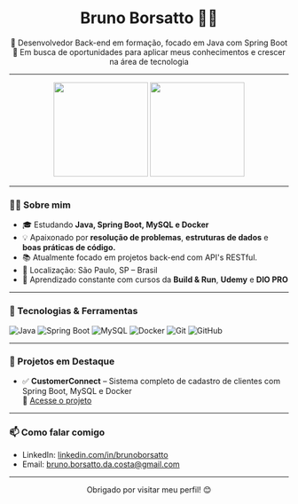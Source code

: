 <h1 align="center">Bruno Borsatto 🧑‍💻</h1>

<p align="center">
  🚀 Desenvolvedor Back-end em formação, focado em Java com Spring Boot <br/>
  🎯 Em busca de oportunidades para aplicar meus conhecimentos e crescer na área de tecnologia
</p>

-----
<p align="center">
  <img height="170" src="https://github-readme-stats.vercel.app/api?username=brunoborsattodev&show_icons=true&theme=radical" />
  <img height="170" src="https://github-readme-stats.vercel.app/api/top-langs/?username=brunoborsattodev&layout=compact&theme=radical" />
</p>

------

### 🧑‍💻 Sobre mim

- 🎓 Estudando **Java, Spring Boot, MySQL e Docker**
- 💡 Apaixonado por **resolução de problemas**, **estruturas de dados** e **boas práticas de código.**
- 📚 Atualmente focado em projetos back-end com API's RESTful.
- 📌 Localização: São Paulo, SP – Brasil
- 🌱 Aprendizado constante com cursos da **Build & Run**, **Udemy** e **DIO PRO**

---

### 💼 Tecnologias & Ferramentas

![Java](https://img.shields.io/badge/-Java-007396?style=flat&logo=java&logoColor=white)
![Spring Boot](https://img.shields.io/badge/-Spring%20Boot-6DB33F?style=flat&logo=spring-boot&logoColor=white)
![MySQL](https://img.shields.io/badge/-MySQL-4479A1?style=flat&logo=mysql&logoColor=white)
![Docker](https://img.shields.io/badge/-Docker-2496ED?style=flat&logo=docker&logoColor=white)
![Git](https://img.shields.io/badge/-Git-F05032?style=flat&logo=git&logoColor=white)
![GitHub](https://img.shields.io/badge/-GitHub-181717?style=flat&logo=github&logoColor=white)

---

### 📂 Projetos em Destaque

- ✅ **CustomerConnect** – Sistema completo de cadastro de clientes com Spring Boot, MySQL e Docker  
  🔗 [Acesse o projeto](https://github.com/brunoborsatto/customerconnect)

---

### 📫 Como falar comigo

- LinkedIn: [linkedin.com/in/brunoborsatto](https://www.linkedin.com/in/brunoborsatto/)
- Email: bruno.borsatto.da.costa@gmail.com

---

<p align="center">
  Obrigado por visitar meu perfil! 😊
</p>
